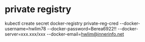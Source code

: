 


# private registry

kubectl create secret docker-registry private-reg-cred --docker-username=hwlim78 --docker-password=Berea6922!! --docker-server=xxx.xxx/xxx --docker-email=hwlim@innerinfo.net

